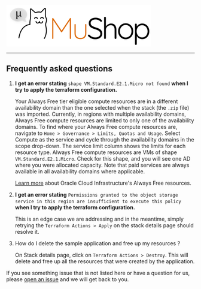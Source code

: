 ![MuShop Logo](../../images/logo.png)

---

## Frequently asked questions

1. **I get an error stating** `shape VM.Standard.E2.1.Micro not found` **when I try to apply the terraform configuration.**

     Your Always Free tier eligible compute resources are in a different availability domain than the one selected when the stack (the `.zip` file) was imported. Currently, in regions with multiple availability domains, Always Free compute resources are limited to only one of the availability domains. To find where your Always Free compute resources are, navigate to `Home > Governance > Limits, Quotas and Usage`. Select Compute as the service and cycle through the availability domains in the scope drop-down. The service limit column shows the limits for each resource type. Always Free compute resources are VMs of shape `VM.Standard.E2.1.Micro`. Check for this shape, and you will see one AD where you were allocated capacity. Note that paid services are always available in all availability domains where applicable.

    [Learn more](https://docs.cloud.oracle.com/iaas/Content/FreeTier/resourceref.htm) about Oracle Cloud Infrastructure's Always Free resources.

2. **I get an error stating** `Permissions granted to the object storage service in this region are insufficient to execute this policy` **when I try to apply the terraform configuration.**

    This is an edge case we are addressing and in the meantime, simply retrying the `Terraform Actions > Apply` on the stack details page should resolve it.

3. How do I delete the sample application and free up my resources ?

   On Stack details page, click on `Terraform Actions > Destroy`. This will delete and free up all the resources that were created by the application.

If you see something issue that is not listed here or have a question for us, please [open an issue](https://github.com/oracle/oci-quickstart-cloudnative/issues/new) and we will get back to you.

